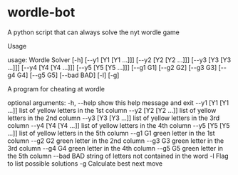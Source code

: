 # wordle-bot
A python script that can always solve the nyt wordle game

Usage

  usage: Wordle Solver [-h] [--y1 [Y1 [Y1 ...]]] [--y2 [Y2 [Y2 ...]]]
                       [--y3 [Y3 [Y3 ...]]] [--y4 [Y4 [Y4 ...]]]
                       [--y5 [Y5 [Y5 ...]]] [--g1 G1] [--g2 G2] [--g3 G3]
                       [--g4 G4] [--g5 G5] [--bad BAD] [-l] [-g]

  A program for cheating at wordle

  optional arguments:
    -h, --help          show this help message and exit
    --y1 [Y1 [Y1 ...]]  list of yellow letters in the 1st column
    --y2 [Y2 [Y2 ...]]  list of yellow letters in the 2nd column
    --y3 [Y3 [Y3 ...]]  list of yellow letters in the 3rd column
    --y4 [Y4 [Y4 ...]]  list of yellow letters in the 4th column
    --y5 [Y5 [Y5 ...]]  list of yellow letters in the 5th column
    --g1 G1             green letter in the 1st column
    --g2 G2             green letter in the 2nd column
    --g3 G3             green letter in the 3rd column
    --g4 G4             green letter in the 4th column
    --g5 G5             green letter in the 5th column
    --bad BAD           string of letters not contained in the word
    -l                  Flag to list possible solutions
    -g                  Calculate best next move
